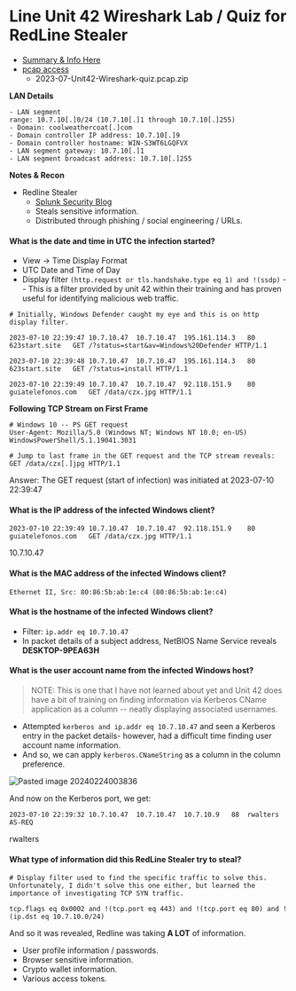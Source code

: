 # Line Unit 42 Wireshark Lab / Quiz for RedLine Stealer

* [Summary & Info Here](https://unit42.paloaltonetworks.com/wireshark-quiz-redline-stealer/)
* [pcap access](https://github.com/pan-unit42/Wireshark-quizzes/)
	* 2023-07-Unit42-Wireshark-quiz.pcap.zip

**LAN Details**
```
- LAN segment range: 10.7.10[.]0/24 (10.7.10[.]1 through 10.7.10[.]255)
- Domain: coolweathercoat[.]com
- Domain controller IP address: 10.7.10[.]9
- Domain controller hostname: WIN-S3WT6LGQFVX
- LAN segment gateway: 10.7.10[.]1
- LAN segment broadcast address: 10.7.10[.]255
```

**Notes & Recon**
* Redline Stealer
	* [Splunk Security Blog](https://www.splunk.com/en_us/blog/security/do-not-cross-the-redline-stealer-detections-and-analysis.html)
	* Steals sensitive information.
	* Distributed through phishing / social engineering / URLs.
#### What is the date and time in UTC the infection started?
* View -> Time Display Format
* UTC Date and Time of Day
* Display filter ```(http.request or tls.handshake.type eq 1) and !(ssdp)``` -- This is a filter provided by unit 42 within their training and has proven useful for identifying malicious web traffic.

```
# Initially, Windows Defender caught my eye and this is on http display filter.

2023-07-10 22:39:47	10.7.10.47	10.7.10.47	195.161.114.3	80	623start.site	GET /?status=start&av=Windows%20Defender HTTP/1.1 

2023-07-10 22:39:48	10.7.10.47	10.7.10.47	195.161.114.3	80	623start.site	GET /?status=install HTTP/1.1 

2023-07-10 22:39:49	10.7.10.47	10.7.10.47	92.118.151.9	80	guiatelefonos.com	GET /data/czx.jpg HTTP/1.1 
```

**Following TCP Stream on First Frame**
```
# Windows 10 -- PS GET request
User-Agent: Mozilla/5.0 (Windows NT; Windows NT 10.0; en-US) WindowsPowerShell/5.1.19041.3031

# Jump to last frame in the GET request and the TCP stream reveals:
GET /data/czx[.]jpg HTTP/1.1

```

Answer: The GET request (start of infection) was initiated at 2023-07-10 22:39:47

#### What is the IP address of the infected Windows client?

```
2023-07-10 22:39:49	10.7.10.47	10.7.10.47	92.118.151.9	80	guiatelefonos.com	GET /data/czx.jpg HTTP/1.1 
```

10.7.10.47

#### What is the MAC address of the infected Windows client?

```Ethernet II, Src: 80:86:5b:ab:1e:c4 (80:86:5b:ab:1e:c4)```

#### What is the hostname of the infected Windows client?

* Filter: ```ip.addr eq 10.7.10.47```
* In packet details of a subject address, NetBIOS Name Service reveals **DESKTOP-9PEA63H**

#### What is the user account name from the infected Windows host?

> NOTE: This is one that I have not learned about yet and Unit 42 does have a bit of training on finding information via Kerberos CName application as a column -- neatly displaying associated usernames.

* Attempted ```kerberos and ip.addr eq 10.7.10.47``` and seen a Kerberos entry in the packet details- however, had a difficult time finding user account name information.
* And so, we can apply ```kerberos.CNameString``` as a column in the column preference.

![Pasted image 20240224003836](https://github.com/clarkross/redline-stealer-unit42/assets/123221191/7fb6bb0a-efc5-43e5-83e4-76c3f1a98e51)

And now on the Kerberos port, we get:

```
2023-07-10 22:39:32	10.7.10.47	10.7.10.47	10.7.10.9	88	rwalters		AS-REQ
```

rwalters

#### What type of information did this RedLine Stealer try to steal?

```
# Display filter used to find the specific traffic to solve this. Unfortunately, I didn't solve this one either, but learned the importance of investigating TCP SYN traffic.

tcp.flags eq 0x0002 and !(tcp.port eq 443) and !(tcp.port eq 80) and !(ip.dst eq 10.7.10.0/24)
```

And so it was revealed, Redline was taking **A LOT** of information.
* User profile information / passwords.
* Browser sensitive information.
* Crypto wallet information.
* Various access tokens.
